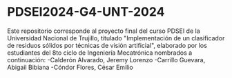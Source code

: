 # PDSEI2024-G4-UNT-2024
Este repositorio corresponde al proyecto final del curso PDSEI de la Universidad Nacional de Trujillo, titulado "Implementación de un clasificador de residuos sólidos por técnicas de visión artificial", elaborado por los estudiantes del 8to ciclo de Ingeniería Mecatrónica nombrados a continuación: -Calderón Alvarado, Jeremy Lorenzo -Carrillo Guevara, Abigail Bibiana -Cóndor Flores, César Emilio
